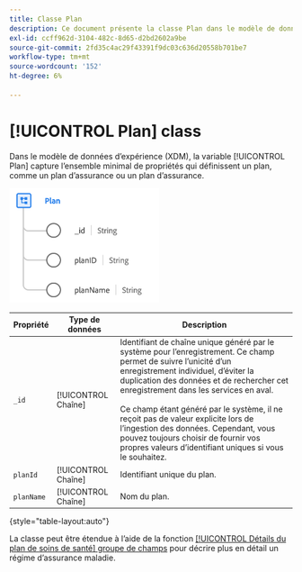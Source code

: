 ```yaml
---
title: Classe Plan
description: Ce document présente la classe Plan dans le modèle de données d’expérience (XDM).
exl-id: ccff962d-3104-482c-8d65-d2bd2602a9be
source-git-commit: 2fd35c4ac29f43391f9dc03c636d20558b701be7
workflow-type: tm+mt
source-wordcount: '152'
ht-degree: 6%

---
```


# [!UICONTROL Plan] class

Dans le modèle de données d’expérience (XDM), la variable [!UICONTROL Plan] capture l’ensemble minimal de propriétés qui définissent un plan, comme un plan d’assurance ou un plan d’assurance.

![Structure de classe](../images/classes/plan.png)

| Propriété | Type de données | Description |
| --- | --- | --- |
| `_id` | [!UICONTROL Chaîne] | Identifiant de chaîne unique généré par le système pour l’enregistrement. Ce champ permet de suivre l’unicité d’un enregistrement individuel, d’éviter la duplication des données et de rechercher cet enregistrement dans les services en aval.<br><br>Ce champ étant généré par le système, il ne reçoit pas de valeur explicite lors de l’ingestion des données. Cependant, vous pouvez toujours choisir de fournir vos propres valeurs d’identifiant uniques si vous le souhaitez. |
| `planId` | [!UICONTROL Chaîne] | Identifiant unique du plan. |
| `planName` | [!UICONTROL Chaîne] | Nom du plan. |

{style=&quot;table-layout:auto&quot;}

La classe peut être étendue à l’aide de la fonction [[!UICONTROL Détails du plan de soins de santé] groupe de champs](../field-groups/plan/healthcare-plan-details.md) pour décrire plus en détail un régime d’assurance maladie.

